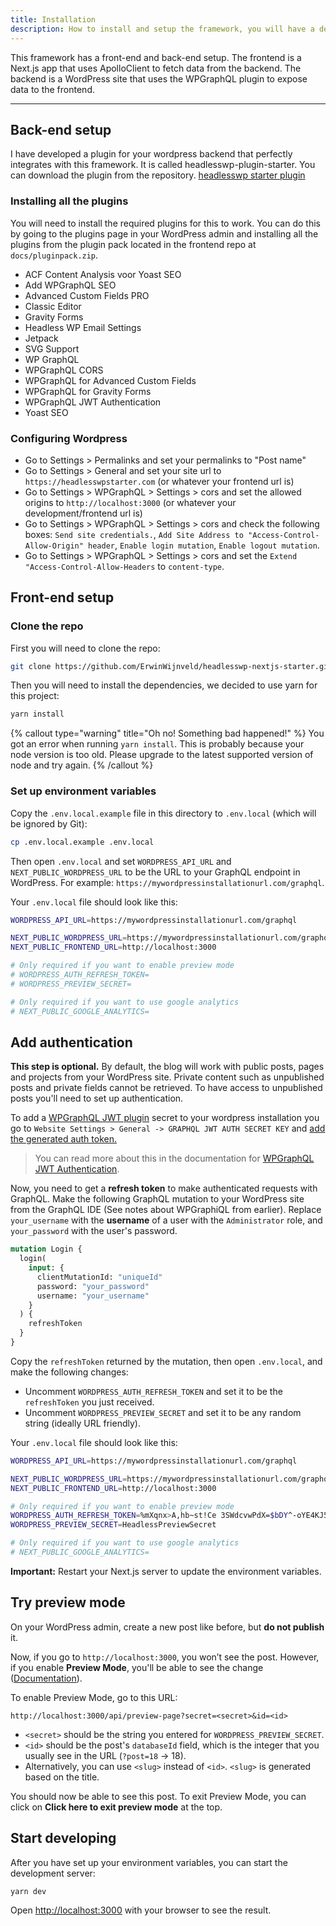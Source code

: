 ```yaml
---
title: Installation
description: How to install and setup the framework, you will have a decoupled wordpress/next.js app in no time.
---
```


This framework has a front-end and back-end setup. The frontend is a Next.js app that uses ApolloClient to fetch data from the backend. The backend is a WordPress site that uses the WPGraphQL plugin to expose data to the frontend.

---

## Back-end setup

I have developed a plugin for your wordpress backend that perfectly integrates with this framework. It is called headlesswp-plugin-starter. You can download the plugin from the repository. [headlesswp starter plugin](http://https://github.com/ErwinWijnveld/headlesswp-plugin-starter 'headlesswp starter plugin')

### Installing all the plugins

You will need to install the required plugins for this to work. You can do this by going to the plugins page in your WordPress admin and installing all the plugins from the plugin pack located in the frontend repo at `docs/pluginpack.zip`.

- ACF Content Analysis voor Yoast SEO
- Add WPGraphQL SEO
- Advanced Custom Fields PRO
- Classic Editor
- Gravity Forms
- Headless WP Email Settings
- Jetpack
- SVG Support
- WP GraphQL
- WPGraphQL CORS
- WPGraphQL for Advanced Custom Fields
- WPGraphQL for Gravity Forms
- WPGraphQL JWT Authentication
- Yoast SEO

### Configuring Wordpress

- Go to Settings > Permalinks and set your permalinks to "Post name"
- Go to Settings > General and set your site url to `https://headlesswpstarter.com` (or whatever your frontend url is)
- Go to Settings > WPGraphQL > Settings > cors and set the allowed origins to `http://localhost:3000` (or whatever your development/frontend url is)
- Go to Settings > WPGraphQL > Settings > cors and check the following boxes: `Send site credentials.`, `Add Site Address to "Access-Control-Allow-Origin" header`, `Enable login mutation`, `Enable logout mutation`.
- Go to Settings > WPGraphQL > Settings > cors and set the `Extend "Access-Control-Allow-Headers` to `content-type`.

## Front-end setup

### Clone the repo

First you will need to clone the repo:

```bash
git clone https://github.com/ErwinWijnveld/headlesswp-nextjs-starter.git
```

Then you will need to install the dependencies, we decided to use yarn for this project:

```bash
yarn install
```

{% callout type="warning" title="Oh no! Something bad happened!" %}
You got an error when running `yarn install`. This is probably because your node version is too old. Please upgrade to the latest supported version of node and try again.
{% /callout %}

### Set up environment variables

Copy the `.env.local.example` file in this directory to `.env.local` (which will be ignored by Git):

```bash
cp .env.local.example .env.local
```

Then open `.env.local` and set `WORDPRESS_API_URL` and `NEXT_PUBLIC_WORDPRESS_URL` to be the URL to your GraphQL endpoint in WordPress. For example: `https://mywordpressinstallationurl.com/graphql`.

Your `.env.local` file should look like this:

```bash
WORDPRESS_API_URL=https://mywordpressinstallationurl.com/graphql

NEXT_PUBLIC_WORDPRESS_URL=https://mywordpressinstallationurl.com/graphql
NEXT_PUBLIC_FRONTEND_URL=http://localhost:3000

# Only required if you want to enable preview mode
# WORDPRESS_AUTH_REFRESH_TOKEN=
# WORDPRESS_PREVIEW_SECRET=

# Only required if you want to use google analytics
# NEXT_PUBLIC_GOOGLE_ANALYTICS=

```

## Add authentication

**This step is optional.** By default, the blog will work with public posts, pages and projects from your WordPress site. Private content such as unpublished posts and private fields cannot be retrieved. To have access to unpublished posts you'll need to set up authentication.

To add a [WPGraphQL JWT plugin](https://github.com/wp-graphql/wp-graphql-jwt-authentication) secret to your wordpress installation you go to `Website Settings > General -> GRAPHQL JWT AUTH SECRET KEY` and [add the generated auth token.](https://api.wordpress.org/secret-key/1.1/salt/)

> You can read more about this in the documentation for [WPGraphQL JWT Authentication](https://docs.wpgraphql.com/extensions/wpgraphql-jwt-authentication/).

Now, you need to get a **refresh token** to make authenticated requests with GraphQL. Make the following GraphQL mutation to your WordPress site from the GraphQL IDE (See notes about WPGraphiQL from earlier). Replace `your_username` with the **username** of a user with the `Administrator` role, and `your_password` with the user's password.

```graphql
mutation Login {
  login(
    input: {
      clientMutationId: "uniqueId"
      password: "your_password"
      username: "your_username"
    }
  ) {
    refreshToken
  }
}
```

Copy the `refreshToken` returned by the mutation, then open `.env.local`, and make the following changes:

- Uncomment `WORDPRESS_AUTH_REFRESH_TOKEN` and set it to be the `refreshToken` you just received.
- Uncomment `WORDPRESS_PREVIEW_SECRET` and set it to be any random string (ideally URL friendly).

Your `.env.local` file should look like this:

```bash
WORDPRESS_API_URL=https://mywordpressinstallationurl.com/graphql

NEXT_PUBLIC_WORDPRESS_URL=https://mywordpressinstallationurl.com/graphql
NEXT_PUBLIC_FRONTEND_URL=http://localhost:3000

# Only required if you want to enable preview mode
WORDPRESS_AUTH_REFRESH_TOKEN=%mXqnx>A,hb~st!Ce 3SWdcvwPdX=$bDY^-oYE4KJ5Q+KgR:h?JcI:}}6>iCE;#
WORDPRESS_PREVIEW_SECRET=HeadlessPreviewSecret

# Only required if you want to use google analytics
# NEXT_PUBLIC_GOOGLE_ANALYTICS=
```

**Important:** Restart your Next.js server to update the environment variables.

## Try preview mode

On your WordPress admin, create a new post like before, but **do not publish** it.

Now, if you go to `http://localhost:3000`, you won’t see the post. However, if you enable **Preview Mode**, you'll be able to see the change ([Documentation](https://nextjs.org/docs/advanced-features/preview-mode)).

To enable Preview Mode, go to this URL:

```
http://localhost:3000/api/preview-page?secret=<secret>&id=<id>
```

- `<secret>` should be the string you entered for `WORDPRESS_PREVIEW_SECRET`.
- `<id>` should be the post's `databaseId` field, which is the integer that you usually see in the URL (`?post=18` → 18).
- Alternatively, you can use `<slug>` instead of `<id>`. `<slug>` is generated based on the title.

You should now be able to see this post. To exit Preview Mode, you can click on **Click here to exit preview mode** at the top.

## Start developing

After you have set up your environment variables, you can start the development server:

```bash
yarn dev
```

Open [http://localhost:3000](http://localhost:3000) with your browser to see the result.
